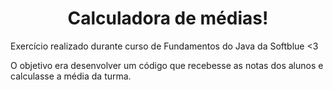 <h1 align="center">Calculadora de médias!</h1>

Exercício realizado durante curso de Fundamentos do Java da Softblue &lt;3


O objetivo era desenvolver um código que recebesse as notas dos alunos e calculasse a média da turma.
